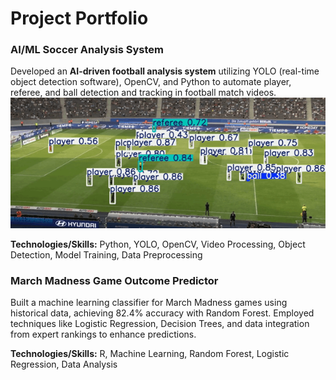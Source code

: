 # Project Portfolio

### AI/ML Soccer Analysis System
Developed an **AI-driven football analysis system** utilizing YOLO (real-time object detection software), OpenCV, and Python to automate player, referee, and ball detection and tracking in football match videos.
![Demo Video](images/FootballAnalysis.gif)

**Technologies/Skills:** Python, YOLO, OpenCV, Video Processing, Object Detection, Model Training, Data Preprocessing

### March Madness Game Outcome Predictor
Built a machine learning classifier for March Madness games using historical data, achieving 82.4% accuracy with Random Forest. Employed techniques like Logistic Regression, Decision Trees, and data integration from expert rankings to enhance predictions. 

**Technologies/Skills:** R, Machine Learning, Random Forest, Logistic Regression, Data Analysis
